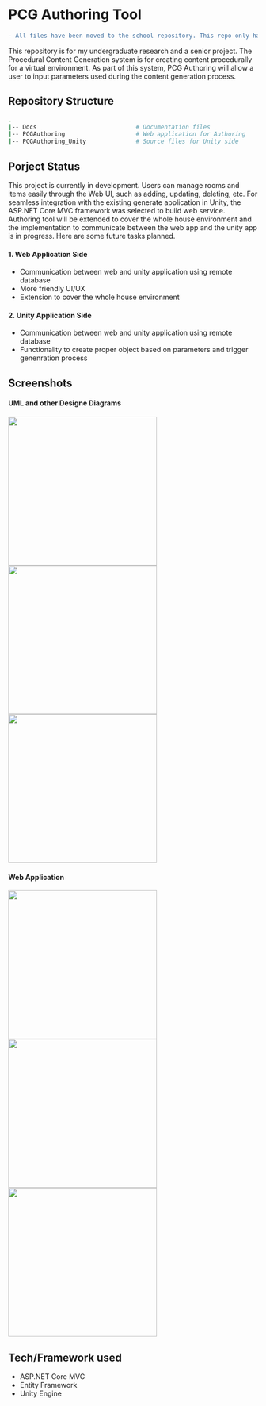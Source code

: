 # PCG Authoring Tool

```diff
- All files have been moved to the school repository. This repo only has sample codes.
```


This repository is for my undergraduate research and a senior project. The Procedural Content Generation system is for creating content procedurally for a virtual environment. As part of this system, PCG Authoring will allow a user to input parameters used during the content generation process.

## Repository Structure
```bash
.
|-- Docs                            # Documentation files 
|-- PCGAuthoring                    # Web application for Authoring
|-- PCGAuthoring_Unity              # Source files for Unity side
```


## Porject Status
This project is currently in development. Users can manage rooms and items easily through the Web UI, such as adding, updating, deleting, etc. For seamless integration with the existing generate application in Unity, the ASP.NET Core MVC framework was selected to build web service. Authoring tool will be extended to cover the whole house environment and the implementation to communicate between the web app and the unity app is in progress. Here are some future tasks planned.

#### 1. Web Application Side
- Communication between web and unity application using remote database
- More friendly UI/UX
- Extension to cover the whole house environment

#### 2. Unity Application Side
- Communication between web and unity application using remote database
- Functionality to create proper object based on parameters and trigger genenration process



## Screenshots
#### UML and other Designe Diagrams
<div>
    <img width="300" src="https://github.com/minashin/pcg-authoring/blob/master/docs/screenshot/uml.jpg">
    <img width="300" src="https://github.com/minashin/pcg-authoring/blob/master/docs/screenshot/dbtables.png">
    <img width="300" src="https://github.com/minashin/pcg-authoring/blob/master/docs/screenshot/dbcommunication.png">
</div>

#### Web Application
<div>
    <img width="300" src="https://github.com/minashin/pcg-authoring/blob/master/docs/screenshot/create.png">
    <img width="300" src="https://github.com/minashin/pcg-authoring/blob/master/docs/screenshot/list.png">
    <img width="300" src="https://github.com/minashin/pcg-authoring/blob/master/docs/screenshot/detail.png">
</div>

## Tech/Framework used
- ASP.NET Core MVC
- Entity Framework
- Unity Engine
